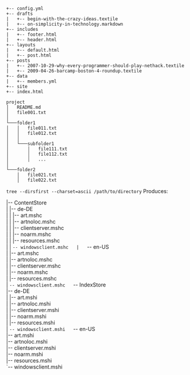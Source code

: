 ```
+-- config.yml  
+-- drafts  
|   +-- begin-with-the-crazy-ideas.textile  
|   +-- on-simplicity-in-technology.markdown  
+-- includes  
|   +-- footer.html  
|   +-- header.html  
+-- layouts  
|   +-- default.html  
|   +-- post.html  
+-- posts  
|   +-- 2007-10-29-why-every-programmer-should-play-nethack.textile  
|   +-- 2009-04-26-barcamp-boston-4-roundup.textile  
+-- data  
|   +-- members.yml  
+-- site  
+-- index.html  
```
```
project
│   README.md
│   file001.txt
│
└───folder1
│   │   file011.txt
│   │   file012.txt
│   │
│   └───subfolder1
│       │   file111.txt
│       │   file112.txt
│       │   ...
│
└───folder2
    │   file021.txt
    │   file022.txt
```


`tree --dirsfirst --charset=ascii /path/to/directory`
Produces:

|-- ContentStore  
|   |-- de-DE  
|   |   |-- art.mshc  
|   |   |-- artnoloc.mshc  
|   |   |-- clientserver.mshc  
|   |   |-- noarm.mshc  
|   |   |-- resources.mshc  
|   |   `-- windowsclient.mshc  
|   `-- en-US  
|       |-- art.mshc  
|       |-- artnoloc.mshc  
|       |-- clientserver.mshc  
|       |-- noarm.mshc  
|       |-- resources.mshc  
|       `-- windowsclient.mshc  
`-- IndexStore  
    |-- de-DE  
    |   |-- art.mshi  
    |   |-- artnoloc.mshi  
    |   |-- clientserver.mshi  
    |   |-- noarm.mshi  
    |   |-- resources.mshi  
    |   `-- windowsclient.mshi  
    `-- en-US  
        |-- art.mshi  
        |-- artnoloc.mshi  
        |-- clientserver.mshi  
        |-- noarm.mshi  
        |-- resources.mshi  
        `-- windowsclient.mshi  
